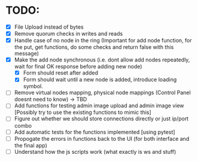 # TODO:
- [X] File Upload instead of bytes
- [X] Remove quorum checks in writes and reads
- [X] Handle case of no node in the ring (Important for add node function, for the put, get functions, do some checks and return false with this message)
- [X] Make the add node synchronous (i.e. dont allow add nodes repeatedly, wait for final OK response before adding new node) 
    - [X] Form should reset after added
    - [X] Form should wait until a new node is added, introduce loading symbol.
- [ ] Remove virtual nodes mapping, physical node mappings (Control Panel doesnt need to know) -> TBD
- [ ] Add functions for testing admin image upload and admin image view [Possibly try to use the existing functions to mimic this]
- [ ] Figure out whether we should store connections directly or just ip/port combo
- [ ] Add automatic tests for the functions implemented [using pytest]
- [ ] Propogate the errors in functions back to the UI (for both interface and the final app)
- [ ] Understand how the js scripts work (what exactly is ws and stuff)